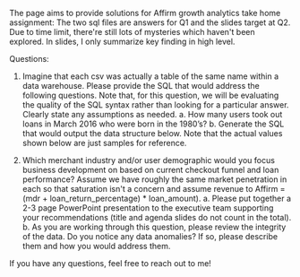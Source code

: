 The page aims to provide solutions for Affirm growth analytics take home assignment:
The two sql files are answers for Q1 and the slides target at Q2. 
Due to time limit, there're still lots of mysteries which haven't been explored. In slides, I only summarize key finding in high level.

  Questions:
  1. Imagine that each csv was actually a table of the same name within a data warehouse. Please provide the SQL that would
  address the following questions. Note that, for this question, we will be evaluating the quality of the SQL syntax rather than
  looking for a particular answer. Clearly state any assumptions as needed.
  a. How many users took out loans in March 2016 who were born in the 1980’s?
  b. Generate the SQL that would output the data structure below. Note that the actual values shown below are just
  samples for reference.
  
  
  2. Which merchant industry and/or user demographic would you focus business development on based on current checkout
  funnel and loan performance? Assume we have roughly the same market penetration in each so that saturation isn't a concern
  and assume revenue to Affirm = (mdr + loan_return_percentage) * loan_amount).
  a. Please put together a 2-3 page PowerPoint presentation to the executive team supporting your recommendations
  (title and agenda slides do not count in the total).
  b. As you are working through this question, please review the integrity of the data. Do you notice any data
  anomalies? If so, please describe them and how you would address them.

If you have any questions, feel free to reach out to me!
